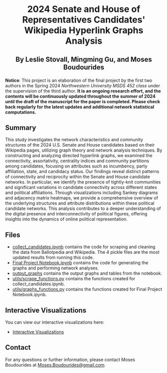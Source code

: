 # <p align="center">2024 Senate and House of Representatives Candidates' Wikipedia Hyperlink Graphs Analysis</p>

## <p align="center">By Leslie Stovall, Mingming Gu, and Moses Boudourides</p>

**Notice**: This project is an elaboration of the final project by the first two authors in the Spring 2024 *Northwestern University MSDS 452 class* under the supervision of the third author. **It is an ongoing research effort, and the contents will be continuously updated throughout the summer of 2024 until the draft of the manuscript for the paper is completed. Please check back regularly for the latest updates and additional network statistical computations.**

## Summary
This study investigates the network characteristics and community structures of the 2024 U.S. Senate and House candidates based on their Wikipedia pages, utilizing graph theory and network analysis techniques. By constructing and analyzing directed hyperlink graphs, we examined the connectivity, assortativity, centrality indices and community partitions among candidates, focusing on attributes such as incumbency, party affiliation, state, and candidacy status. Our findings reveal distinct patterns of connectivity and reciprocity within the Senate and House candidate networks. In particular, we identify the presence of tightly-knit communities and significant variations in candidate connectivity across different states and political affiliations. Through visualizations including Sankey diagrams and adjacency matrix heatmaps, we provide a comprehensive overview of the underlying structures and attribute distributions within these political candidate networks. This analysis contributes to a deeper understanding of the digital presence and interconnectivity of political figures, offering insights into the dynamics of online political representation.

## Files
- [collect_candidates.ipynb](https://github.com/mamaOcoder/2024candidates_project/blob/main/collect_candidates.ipynb) contains the code for scraping and cleaning the data from Ballotpedia and Wikipedia. The 4 pickle files are the most updated results from running this code.
- [Final Project Notebook.ipynb](https://github.com/mamaOcoder/2024candidates_project/blob/main/Final%20Project%20Notebook.ipynb) contains the code for generating the graphs and performing network analyses.
- [output_graphs](https://github.com/mamaOcoder/2024candidates_project/tree/main/output_graphs) contains the output graphs and tables from the notebook.
- [utils/scrape_functions.py](https://github.com/mamaOcoder/2024candidates_project/blob/main/utils/scrape_functions.py) contains the functions created for collect_candidates.ipynb.
- [utils/graphs_functions.py](https://github.com/mamaOcoder/2024candidates_project/blob/main/utils/graphs_functions.py) contains the functions created for Final Project Notebook.ipynb.

## Interactive Visualizations
You can view our interactive visualizations here:
- [Interactive Visualizations](https://github.com/mboudour/2024_elections_candidates/docs/index.html)



## Contact
For any questions or further information, please contact Moses Boudourides at Moses.Boudourides@gmail.com.
